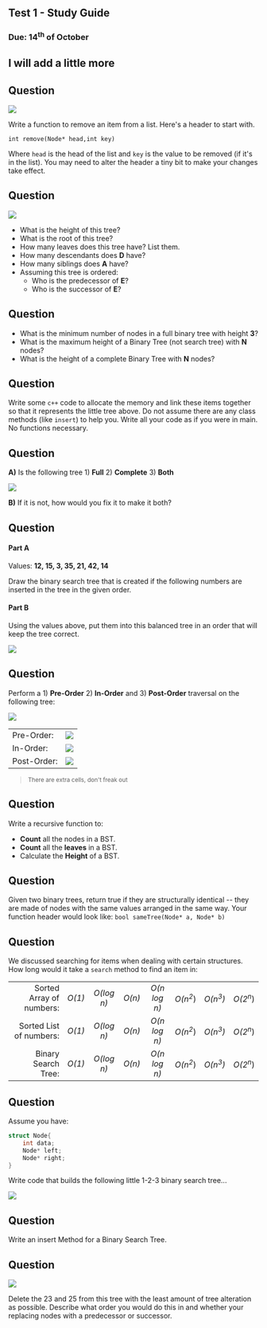 ## Test 1 - Study Guide
### Due: 14<sup>th</sup> of October

## I will add a little more

## Question

<img src="https://cs.msutexas.edu/~griffin/zcloud/zcloud-files/3013.test.1.7.png">

Write a function to remove an item from a list. Here's a header to start with.  

`int remove(Node* head,int key)`

Where `head` is the head of the list and `key` is the value to be removed (if it's in the list).
You may need to alter the header a tiny bit to make your changes take effect.

## Question

<img src="https://cs.msutexas.edu/~griffin/zcloud/zcloud-files/3013.test.1.5.png">

- What is the height of this tree?
- What is the root of this tree?
- How many leaves does this tree have? List them.
- How many descendants does **D** have?
- How many siblings does  **A** have?
- Assuming this tree is ordered: 
	- Who is the predecessor of **E**?
	- Who is the successor of **E**?

## Question

- What is the minimum number of nodes in a full binary tree with height **3**?
- What is the maximum height of a Binary Tree (not search tree) with **N** nodes?
- What is the height of a complete Binary Tree  with **N** nodes?

## Question

Write some `c++` code to allocate the memory and link these items together so that it represents the little tree above. Do not assume there are any class methods (like `insert`) to help you. Write all your code as if you were in main. No functions necessary.

## Question

**A)** Is the following tree 1) **Full** 2) **Complete** 3) **Both** 

<img src="https://cs.msutexas.edu/~griffin/zcloud/zcloud-files/3013.test.1.2.png">

**B)** If it is not, how would you fix it to make it both?

## Question

#### Part A
Values: **12,  15,  3,  35,  21,  42,  14**

Draw the binary search tree that is created if the following numbers are inserted in the tree in the given order. 

#### Part B

Using the values above, put them into this balanced tree in an order that will keep the tree correct.

<img src="https://cs.msutexas.edu/~griffin/zcloud/zcloud-files/3013.test.1.6.png">

## Question

Perform a 1) **Pre-Order** 2) **In-Order** and 3) **Post-Order** traversal on the following tree:

<img src="https://cs.msutexas.edu/~griffin/zcloud/zcloud-files/3013.test.1.3a.png">

|        |      |
|:----|:---|
|Pre-Order: | <img src="https://cs.msutexas.edu/~griffin/zcloud/zcloud-files/3013.test.1.4.png"> |
| In-Order: |<img src="https://cs.msutexas.edu/~griffin/zcloud/zcloud-files/3013.test.1.4.png"> |
| Post-Order: | <img src="https://cs.msutexas.edu/~griffin/zcloud/zcloud-files/3013.test.1.4.png"> |
><sup> There are extra cells, don't freak out</sup>

## Question

Write a recursive function to:

- **Count** all the nodes in a BST.
- **Count** all the **leaves** in a BST.
- Calculate the **Height** of a BST.

## Question

Given two binary trees, return true if they are structurally identical -- they are made of nodes with the same values arranged in the same way. Your function header would look like: `bool sameTree(Node* a, Node* b) `

## Question

We discussed searching for items when dealing with certain structures. How long would it take a `search` method to  find an item in:

|         |       |      |     |      |     |       |      |
|----:|:----:|:----:|:----:|:----:|:----:|:----:|:----:|
| Sorted Array of numbers: |  *O(1)* | *O(log n)* | *O(n)* | *O(n log n)* | *O(n*<sup>*2*</sup>) | *O(n*<sup>*3*</sup>*)* | *O(2*<sup>*n*</sup>)|
Sorted List of numbers:|  *O(1)* | *O(log n)* | *O(n)* | *O(n log n)* | *O(n*<sup>*2*</sup>) | *O(n*<sup>*3*</sup>*)* | *O(2*<sup>*n*</sup>)|
Binary Search Tree: |  *O(1)* | *O(log n)* | *O(n)* | *O(n log n)* | *O(n*<sup>*2*</sup>)| *O(n*<sup>*3*</sup>*)* | *O(2*<sup>*n*</sup>)|

## Question

Assume you have:
```cpp
struct Node{
	int data;
	Node* left;
	Node* right;
}
```

Write code that builds the following little 1-2-3 binary search tree...

<img src="https://cs.msutexas.edu/~griffin/zcloud/zcloud-files/3013.test.1.1.png">

## Question

Write an insert Method for a Binary Search Tree.

## Question

<img src="https://cs.msutexas.edu/~griffin/zcloud/zcloud-files/3013.test.1.3a.png">

Delete the 23 and 25 from this tree with the least amount of tree alteration as possible.
Describe what order you would do this in and whether your replacing nodes with a predecessor
or successor.

